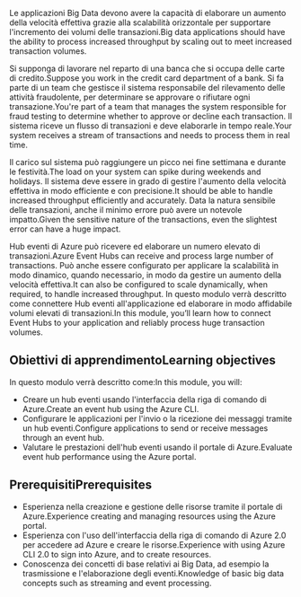 <span data-ttu-id="31515-101">Le applicazioni Big Data devono avere la capacità di elaborare un aumento della velocità effettiva grazie alla scalabilità orizzontale per supportare l'incremento dei volumi delle transazioni.</span><span class="sxs-lookup"><span data-stu-id="31515-101">Big data applications should have the ability to process increased throughput by scaling out to meet increased transaction volumes.</span></span>

<span data-ttu-id="31515-102">Si supponga di lavorare nel reparto di una banca che si occupa delle carte di credito.</span><span class="sxs-lookup"><span data-stu-id="31515-102">Suppose you work in the credit card department of a bank.</span></span> <span data-ttu-id="31515-103">Si fa parte di un team che gestisce il sistema responsabile del rilevamento delle attività fraudolente, per determinare se approvare o rifiutare ogni transazione.</span><span class="sxs-lookup"><span data-stu-id="31515-103">You're part of a team that manages the system responsible for fraud testing to determine whether to approve or decline each transaction.</span></span> <span data-ttu-id="31515-104">Il sistema riceve un flusso di transazioni e deve elaborarle in tempo reale.</span><span class="sxs-lookup"><span data-stu-id="31515-104">Your system receives a stream of transactions and needs to process them in real time.</span></span>

<span data-ttu-id="31515-105">Il carico sul sistema può raggiungere un picco nei fine settimana e durante le festività.</span><span class="sxs-lookup"><span data-stu-id="31515-105">The load on your system can spike during weekends and holidays.</span></span> <span data-ttu-id="31515-106">Il sistema deve essere in grado di gestire l'aumento della velocità effettiva in modo efficiente e con precisione.</span><span class="sxs-lookup"><span data-stu-id="31515-106">It should be able to handle increased throughput efficiently and accurately.</span></span> <span data-ttu-id="31515-107">Data la natura sensibile delle transazioni, anche il minimo errore può avere un notevole impatto.</span><span class="sxs-lookup"><span data-stu-id="31515-107">Given the sensitive nature of the transactions, even the slightest error can have a huge impact.</span></span>

<span data-ttu-id="31515-108">Hub eventi di Azure può ricevere ed elaborare un numero elevato di transazioni.</span><span class="sxs-lookup"><span data-stu-id="31515-108">Azure Event Hubs can receive and process large number of transactions.</span></span> <span data-ttu-id="31515-109">Può anche essere configurato per applicare la scalabilità in modo dinamico, quando necessario, in modo da gestire un aumento della velocità effettiva.</span><span class="sxs-lookup"><span data-stu-id="31515-109">It can also be configured to scale dynamically, when required, to handle increased throughput.</span></span>
<span data-ttu-id="31515-110">In questo modulo verrà descritto come connettere Hub eventi all'applicazione ed elaborare in modo affidabile volumi elevati di transazioni.</span><span class="sxs-lookup"><span data-stu-id="31515-110">In this module, you’ll learn how to connect Event Hubs to your application and reliably process huge transaction volumes.</span></span>

## <a name="learning-objectives"></a><span data-ttu-id="31515-111">Obiettivi di apprendimento</span><span class="sxs-lookup"><span data-stu-id="31515-111">Learning objectives</span></span>

<span data-ttu-id="31515-112">In questo modulo verrà descritto come:</span><span class="sxs-lookup"><span data-stu-id="31515-112">In this module, you will:</span></span>

- <span data-ttu-id="31515-113">Creare un hub eventi usando l'interfaccia della riga di comando di Azure.</span><span class="sxs-lookup"><span data-stu-id="31515-113">Create an event hub using the Azure CLI.</span></span>
- <span data-ttu-id="31515-114">Configurare le applicazioni per l'invio o la ricezione dei messaggi tramite un hub eventi.</span><span class="sxs-lookup"><span data-stu-id="31515-114">Configure applications to send or receive messages through an event hub.</span></span>
- <span data-ttu-id="31515-115">Valutare le prestazioni dell'hub eventi usando il portale di Azure.</span><span class="sxs-lookup"><span data-stu-id="31515-115">Evaluate event hub performance using the Azure portal.</span></span>

## <a name="prerequisites"></a><span data-ttu-id="31515-116">Prerequisiti</span><span class="sxs-lookup"><span data-stu-id="31515-116">Prerequisites</span></span>

- <span data-ttu-id="31515-117">Esperienza nella creazione e gestione delle risorse tramite il portale di Azure.</span><span class="sxs-lookup"><span data-stu-id="31515-117">Experience creating and managing resources using the Azure portal.</span></span>
- <span data-ttu-id="31515-118">Esperienza con l'uso dell'interfaccia della riga di comando di Azure 2.0 per accedere ad Azure e creare le risorse.</span><span class="sxs-lookup"><span data-stu-id="31515-118">Experience with using Azure CLI 2.0 to sign into Azure, and to create resources.</span></span>
- <span data-ttu-id="31515-119">Conoscenza dei concetti di base relativi ai Big Data, ad esempio la trasmissione e l'elaborazione degli eventi.</span><span class="sxs-lookup"><span data-stu-id="31515-119">Knowledge of basic big data concepts such as streaming and event processing.</span></span>
